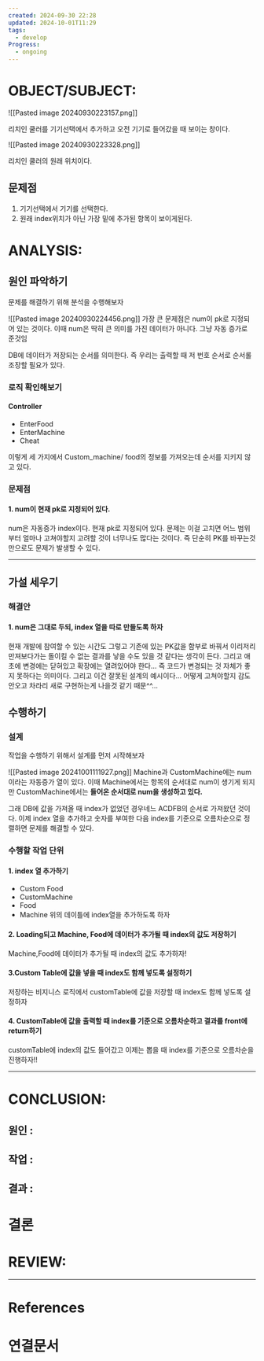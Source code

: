 ```yaml
---
created: 2024-09-30 22:28
updated: 2024-10-01T11:29
tags:
  - develop
Progress:
  - ongoing
---
```

# OBJECT/SUBJECT:
![[Pasted image 20240930223157.png]]

리치인 쿨러를 기기선택에서 추가하고 오전 기기로 들어갔을 때 보이는 창이다.

![[Pasted image 20240930223328.png]]

리치인 쿨러의 원래 위치이다.  

## 문제점
1. 기기선택에서 기기를 선택한다.
2. 원래 index위치가 아닌 가장 밑에 추가된 항목이 보이게된다.

# ANALYSIS:

## 원인 파악하기

문제를 해결하기 위해 분석을 수행해보자

![[Pasted image 20240930224456.png]]
가장 큰 문제점은 num이 pk로 지정되어 있는 것이다.
이때 num은 딱히 큰 의미를 가진 데이터가 아니다. 그냥 자동 증가로 준것임

DB에 데이터가 저장되는 순서를 의미한다. 
즉 우리는 출력할 때 저 번호 순서로 순서롤 조장할 필요가 있다. 

### 로직 확인해보기
#### Controller
- EnterFood
- EnterMachine
- Cheat

이렇게 세 가지에서 Custom_machine/ food의 정보를 가져오는데 순서를 지키지 않고 있다. 
### 문제점
#### 1. num이 현재 pk로 지정되어 있다.
num은 자동증가 index이다. 현재 pk로 지정되어 있다. 
문제는 이걸 고치면 어느 범위부터 얼마나 고쳐야할지 고려할 것이 너무나도 많다는 것이다. 즉 단순히 PK를 바꾸는것 만으로도 문제가 발생할 수 있다.


---

## 가설 세우기

### 해결안
#### 1. num은 그대로 두되, index 열을 따로 만들도록 하자
현재 개발에 참여할 수 있는 시간도 그렇고 기존에 있는 PK값을 함부로 바꿔서 이리저리 만져보다가는 돌이킬 수 없는 결과를 낳을 수도 있을 것 같다는 생각이 든다.
그리고 애초에 변경에는 닫혀있고 확장에는 열려있어야 한다... 즉 코드가 변경되는 것 자체가 좋지 못하다는 의미이다. 
그리고 이건 잘못된 설계의 예시이다... 어떻게 고쳐야할지 감도 안오고 차라리 새로 구현하는게 나을것 같기 때문^^...
## 수행하기

### 설계
작업을 수행하기 위해서 설계를 먼저 시작해보자

![[Pasted image 20241001111927.png]]
Machine과 CustomMachine에는 num이라는 자동증가 열이 있다.
이때 Machine에서는 항목의 순서대로 num이 생기게 되지만 CustomMachine에서는 **들어온 순서대로  num을 생성하고 있다.**

그래 DB에 값을 가져올 때 index가 없었던 경우네느 ACDFB의 순서로 가져왔던 것이다.
이제 index 열을 추가하고 숫자를 부여한 다음 index를 기준으로 오름차순으로 정렬하면 문제를 해결할 수 있다.
### 수행할 작업 단위
#### 1. index 열 추가하기
- Custom Food
- CustomMachine
- Food
- Machine
위의 데이틀에 index열을 추가하도록 하자

#### 2. Loading되고 Machine, Food에 데이터가 추가될 때 index의 값도 저장하기
Machine,Food에 데이터가 추가될 때 index의 값도 추가하자!

#### 3.Custom Table에 값을 넣을 때 index도 함께 넣도록 설정하기
저장하는 비지니스 로직에서 customTable에 값을 저장할 때 index도 함께 넣도록 설정하자

#### 4. CustomTable에 값을 출력할 때 index를 기준으로 오름차순하고 결과를 front에 return하기
customTable에 index의 값도 들어갔고 이제는 뽑을 때 index를 기준으로 오름차순을 진행하자!!

---









# CONCLUSION:

## 원인 :

## 작업 :

## 결과 :

# 결론

# REVIEW:


---
# References

# 연결문서
